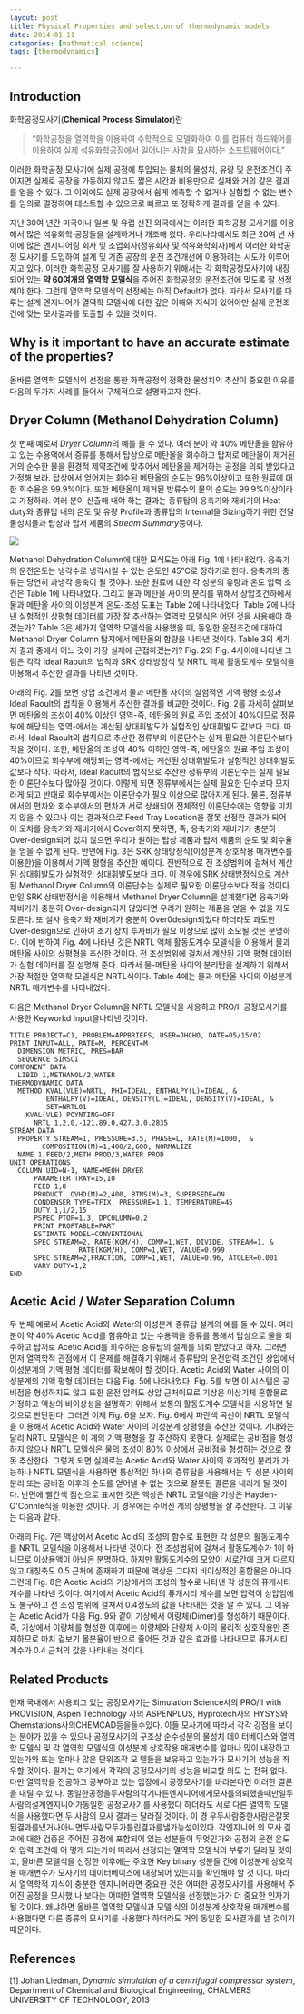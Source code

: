 ```yaml
---
layout: post
title: Physical Properties and selection of thermodynamic models
date: 2014-01-11
categories: [mathmatical science]
tags: [thermodynamics]

---
```



Introduction
---

화학공정모사기(**Chemical Process Simulator**)란 
>“화학공정을 열역학을 이용하여 수학적으로 모델화하여 이를 컴퓨터 하드웨어를 이용하여 실제 석유화학공장에서 일어나는 사항을 묘사하는 소프트웨어이다.”   

이러한 화학공정 모사기에 실제 공정에 투입되는 물체의 물성치, 유량 및 운전조건이 주어지면 실제로 공장을 가동하지 않고도 짧은 시간과 비용만으로 실제와 거의 같은 결과를 얻을 수 있다. 그 이외에도 실제 공장에서 쉽게 예측할 수 없거나 실험할 수 없는 변수를 임의로 결정하여 테스트할 수 있으므로 빠르고 또 정확하게 결과를 얻을 수 있다. 

지난 30여 년간 미국이나 일본 및 유럽 선진 외국에서는 이러한 화학공정 모사기를 이용해서 많은 석유화학 공장들을 설계하거나 개조해 왔다. 우리나라에서도 최근 20여 년 사이에 많은 엔지니어링 회사 및 조업회사(정유회사 및 석유화학회사)에서 이러한 화학공정 모사기를 도입하여 설계 및 기존 공장의 운전 조건개선에 이용하려는 시도가 이루어지고 있다. 이러한 화학공정 모사기를 잘 사용하기 위해서는 각 화학공정모사기에 내장되어 있는 **약 60여개의 열역학 모델식**을 주어진 화학공정의 운전조건에 맞도록 잘 선정해야 한다. 그런데 열역학 모델식의 선정에는 아직 Default가 없다. 따라서 모사기를 다루는 설계 엔지니어가 열역학 모델식에 대한 깊은 이해와 지식이 있어야만 실제 운전조건에 맞는 모사결과를 도출할 수 있을 것이다. 

Why is it important to have an accurate estimate of the properties?
--
올바른 열역학 모델식의 선정을 통한 화학공정의 정확한 물성치의 추산이 중요한 이유를 다음의 두가지 사례를 들어서 구체적으로 설명하고자 한다. 

Dryer Column (Methanol Dehydration Column)
--
첫 번째 예로써 *Dryer Column*의 예를 들 수 있다. 여러 분이 약 40% 메탄올을 함유하고 있는 수용액에서 증류를 통해서 탑상으로 메탄올을 회수하고 탑저로 메탄올이 제거된 거의 순수한 물을 환경적 제약조건에 맞추어서 메탄올을 제거하는 공정을 의뢰 받았다고 가정해 보라. 탑상에서 얻어지는 회수된 메탄올의 순도는 96%이상이고 또한 원료에 대한 회수율은 99.9%이다. 또한 메탄올이 제거된 방류수의 물의 순도는 99.9%이상이라고 가정하라. 여러 분이 산출해 내야 하는 결과는 증류탑의 응축기와 재비기의 Heat duty와 증류탑 내의 온도 및 유량 Profile과 증류탑의 Internal을 Sizing하기 위한 전달 물성치들과 탑상과 탑저 제품의 *Stream Summary*등이다. 

![](http://sungsoo.github.com/images/schematic.png)

Methanol Dehydration Column에 대한 모식도는 아래 Fig. 1에 나타내었다. 
응축기의 운전온도는 냉각수로 냉각시킬 수 있는 온도인 45℃로 정하기로 한다. 응축기의 종류는 당연히 과냉각 응축이 될 것이다. 또한 원료에 대한 각 성분의 유량과 온도 압력 조건은 Table 1에 나타내었다. 그리고 물과 메탄올 사이의 분리를 위해서 상압조건하에서 물과 메탄올 사이의 이성분계 온도-조성 도표는 Table 2에 나타내었다. Table 2에 나타낸 실험적인 상평형 데이터를 가장 잘 추산하는 열역학 모델식은 어떤 것을 사용해야 하겠는가? Table 3은 세가지 열역학 모델식을 사용했을 때, 동일한 운전조건에 대하여 Methanol Dryer Column 탑저에서 메탄올의 함량을 나타낸 것이다. Table 3의 세가지 결과 중에서 어느 것이 가장 실제에 근접하겠는가? Fig. 2와 Fig. 4사이에 나타낸 그림은 각각 Ideal Raoult의 법칙과 SRK 상태방정식 및 NRTL 액체 활동도계수 모델식을 이용해서 추산한 결과를 나타낸 것이다.

아래의 Fig. 2를 보면 상압 조건에서 물과 메탄올 사이의 실험적인 기액 평형 조성과 Ideal Raoult의 법칙을 이용해서 추산한 결과를 비교한 것이다. Fig. 2를 자세히 살펴보면 메탄올의 조성이 40% 이상인 영역-즉, 메탄올의 원료 주입 조성이 40%이므로 정류부에 해당되는 영역-에서는 계산된 상대휘발도가 실험적인 상대휘발도 값보다 크다. 따라서, Ideal Raoult의 법칙으로 추산한 정류부의 이론단수는 실제 필요한 이론단수보다 적을 것이다. 또한, 메탄올의 조성이 40% 이하인 영역-즉, 메탄올의 원료 주입 조성이 40%이므로 회수부에 해당되는 영역-에서는 계산된 상대휘발도가 실험적인 상대휘발도 값보다 작다. 따라서, Ideal Raoult의 법칙으로 추산한 정류부의 이론단수는 실제 필요한 이론단수보다 많아질 것이다. 이렇게 되면 정류부에서는 실제 필요한 단수보다 모자라게 되고 반대로 회수부에서는 이론단수가 필요 이상으로 많아지게 된다. 물론, 정류부에서의 편차와 회수부에서의 편차가 서로 상쇄되어 전체적인 이론단수에는 영향을 미치지 않을 수 있으나 이는 결과적으로 Feed Tray Location을 잘못 선정한 결과가 되어 이 오차를 응축기와 재비기에서 Cover하지 못하면, 즉, 응축기와 재비기가 충분히 Over-design되어 있지 않으면 우리가 원하는 탑상 제품과 탑저 제품의 순도 및 회수율을 얻을 수 없게 된다. 반면에 Fig. 3은 SRK 상태방정식(이성분계 상호작용 매개변수를 이용한)을 이용해서 기액 평형을 추산한 예이다. 전반적으로 전 조성범위에 걸쳐서 계산된 상대휘발도가 실험적인 상대휘발도보다 크다. 이 경우에 SRK 상태방정식으로 계산된 Methanol Dryer Column의 이론단수는 실제로 필요한 이론단수보다 적을 것이다. 만일 SRK 상태방정식을 이용해서 Methanol Dryer Column을 설계했다면 응축기와 재비기가 충분히 Over-design되지 않았다면 우리가 원하는 제품을 얻을 수 없을 지도 모른다. 또 설사 응축기와 재비기가 충분히 Over0design되었다 하더라도 과도한 Over-design으로 인하여 초기 장치 투자비가 필요 이상으로 많이 소모될 것은 분명하다. 이에 반하여 Fig. 4에 나타낸 것은 NRTL 액체 활동도계수 모델식을 이용해서 물과 메탄올 사이의 상평형을 추산한 것이다. 전 조성범위에 걸쳐서 계산된 기액 평형 데이터가 실험 데이터를 잘 설명해 준다. 따라서 물-메탄올 사이의 분리탑을 설계하기 위해서 가장 적절한 열역학 모델식은 NRTL식이다. Table 4에는 물과 메탄올 사이의 이성분계 NRTL 매개변수를 나타내었다. 


다음은 Methanol Dryer Column을 NRTL 모델식을 사용하고 PRO/II 공정모사기를 사용한 Keyworkd Input을나타낸 것이다. 

```
TITLE PROJECT=C1, PROBLEM=APPBRIEFS, USER=JHCHO, DATE=05/15/02
PRINT INPUT=ALL, RATE=M, PERCENT=M
  DIMENSION METRIC, PRES=BAR
  SEQUENCE SIMSCI
COMPONENT DATA
  LIBID 1,METHANOL/2,WATER
THERMODYNAMIC DATA
  METHOD KVAL(VLE)=NRTL, PHI=IDEAL, ENTHALPY(L)=IDEAL, &
         ENTHALPY(V)=IDEAL, DENSITY(L)=IDEAL, DENSITY(V)=IDEAL, &
         SET=NRTL01
    KVAL(VLE) POYNTING=OFF
      NRTL 1,2,0,-121.89,0,427.3,0.2835
STREAM DATA
  PROPERTY STREAM=1, PRESSURE=3.5, PHASE=L, RATE(M)=1000,  &
        COMPOSITION(M)=1,400/2,600, NORMALIZE
  NAME 1,FEED/2,METH PROD/3,WATER PROD
UNIT OPERATIONS
  COLUMN UID=N-1, NAME=MEOH DRYER
      PARAMETER TRAY=15,IO
      FEED 1,8
      PRODUCT  OVHD(M)=2,400, BTMS(M)=3, SUPERSEDE=ON
      CONDENSER TYPE=TFIX, PRESSURE=1.1, TEMPERATURE=45
      DUTY 1,1/2,15
      PSPEC PTOP=1.3, DPCOLUMN=0.2
      PRINT PROPTABLE=PART
      ESTIMATE MODEL=CONVENTIONAL
      SPEC STREAM=2, RATE(KGM/H), COMP=1,WET, DIVIDE, STREAM=1, &
                 RATE(KGM/H), COMP=1,WET, VALUE=0.999
      SPEC STREAM=2,FRACTION, COMP=1,WET, VALUE=0.96, ATOLER=0.001
      VARY DUTY=1,2
END
```

Acetic Acid / Water Separation Column
--

두 번째 예로써 Acetic Acid와 Water의 이성분계 증류탑 설계의 예를 들 수 있다. 여러 분이 약 40% Acetic Acid를 함유하고 있는 수용액을 증류를 통해서 탑상으로 물을 회수하고 탑저로 Acetic Acid를 회수하는 증류탑의 설계를 의뢰 받았다고 하자. 그러면 먼저 열역학적 관점에서 이 문제를 해결하기 위해서 증류탑의 운전압력 조건인 상압에서 이성분계의 기액 평형 데이터를 확보해야 할 것이다. Acetic Acid와 Water 사이의 이성분계의 기액 평형 데이터는 다음 Fig. 5에 나타내었다. Fig. 5를 보면 이 시스템은 공비점을 형성하지도 않고 또한 운전 압력도 상압 근처이므로 기상은 이상기체 혼합물로 가정하고 액상의 비이상성을 설명하기 위해서 보통의 활동도계수 모델식을 사용하면 될 것으로 판단된다. 그러면 이제 Fig. 6을 보자. Fig. 6에서 파란색 곡선이 NRTL 모델식을 이용해서 Acetic Acid와 Water 사이의 이성분계 상평형을 추산한 것이다. 기대와는 달리 NRTL 모델식은 이 계의 기액 평형을 잘 추산하지 못한다. 실제로는 공비점을 형성하지 않으나 NRTL 모델식은 물의 조성이 80% 이상에서 공비점을 형성하는 것으로 잘 못 추산한다. 그렇게 되면 실제로는 Acetic Acid와 Water 사이의 효과적인 분리가 가능하나 NRTL 모델식을 사용하면 통상적인 하나의 증류탑을 사용해서는 두 성분 사이의 분리 또는 공비점 이후의 순도를 얻어낼 수 없는 것으로 잘못된 결론을 내리게 될 것이다. 반면에 빨간색 점선으로 표시한 것은 액상은 NRTL 모델식을 기상은 Hayden-O'Connle식을 이용한 것이다. 이 경우에는 주어진 계의 상평형을 잘 추산한다. 그 이유는 다음과 같다. 


아래의 Fig. 7은 액상에서 Acetic Acid의 조성의 함수로 표현한 각 성분의 활동도계수를 NRTL 모델식을 이용해서 나타낸 것이다. 전 조성범위에 걸쳐서 활동도계수가 1이 아니므로 이상용액이 아님은 분명하다. 하지만 활동도계수의 모양이 서로간에 크게 다르지 않고 대칭축도 0.5 근처에 존재하기 때문에 액상은 그다지 비이상적인 혼합물은 아니다. 그런데 Fig. 8은 Acetic Acid의 기상에서의 조성의 함수로 나타낸 각 성분의 퓨개시티 계수를 나타낸 것이다. 여기에서 Acetic Acid의 퓨개시티 계수를 보면 압력이 상압임에도 불구하고 전 조성 범위에 걸쳐서 0.4정도의 값을 나타내는 것을 알 수 있다. 그 이유는 Acetic Acid가 다음 Fig. 9와 같이 기상에서 이량체(Dimer)를 형성하기 때문이다. 즉, 기상에서 이량체를 형성한 이후에는 이량체와 단량체 사이의 물리적 상호작용만 존재하므로 마치 겉보기 몰분율이 반으로 줄어든 것과 같은 효과를 나타내므로 퓨개시티 계수가 0.4 근처의 값을 나타내는 것이다. 

Related Products
---

현재 국내에서 사용되고 있는 공정모사기는 Simulation Science사의 PRO/II with PROVISION, Aspen Technology 사의 ASPENPLUS, Hyprotech사의 HYSYS와Chemstations사의CHEMCAD등을들수있다. 이들 모사기에 따라서 각각 강점을 보이는 분야가 있을 수 있으나 공정모사기의 구조상 순수성분의 물성치 데이터베이스와 열역학 모델식 및 각 열역학 모델식의 이성분계 상호작용 매개변수를 얼마나 많이 내장하고 있는가와 또는 얼마나 많은 단위조작 모 델들을 보유하고 있는가가 모사기의 성능을 좌우할 것이다. 필자는 여기에서 각각의 공정모사기의 성능을 비교할 의도 는 전혀 없다. 다만 열역학을 전공하고 공부하고 있는 입장에서 공정모사기를 바라본다면 이러한 결론을 내릴 수 있 다. 동일한공정을두사람의각기다른엔지니어에게모사를의뢰했을때만일두사람의설계엔지니어가동일한 공정모사기를 사용했다 하더라도 서로 다른 열역학 모델식을 사용했다면 두 사람의 모사 결과는 달라질 것이다. 이 경 우두사람중한사람은잘못된결과를냈거나아니면두사람모두가틀린결과를낼가능성이있다. 각엔지니어 의 모사 결과에 대한 검증은 주어진 공정에 포함되어 있는 성분들이 무엇인가와 공정의 운전 온도와 압력 조건에 어 떻게 되는가에 따라서 선정되는 열역학 모델식의 부류가 달라질 것이고, 올바른 모델식을 선정한 이후에는 주요한 Key binary 성분들 간에 이성분계 상호작용 매개변수가 모사기의 데이터베이스에 내장되어 있는지를 확인해야 할 것 이다. 따라서 열역학적 지식이 충분한 엔지니어라면 중요한 것은 어떠한 공정모사기를 사용해서 주어진 공정을 모사했 나 보다는 어떠한 열역학 모델식을 선정했는가가 더 중요한 인자가 될 것이다. 왜냐하면 올바른 열역학 모델식과 모델 식의 이성분계 상호작용 매개변수를 사용했다면 다른 종류의 모사기를 사용했다 하더라도 거의 동일한 모사결과를 낼 것이기 때문이다.


References
--
[1] Johan Liedman, *Dynamic simulation of a centrifugal compressor system*, Department of Chemical and Biological Engineering, CHALMERS UNIVERSITY OF TECHNOLOGY, 2013
